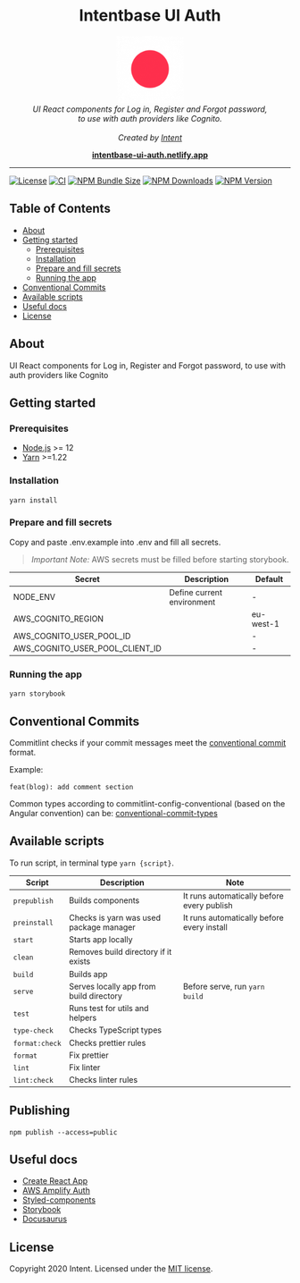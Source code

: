 <h1 align="center">Intentbase UI Auth</h1>

<p align="center">
  <a href="https://withintent.com">
    <img src="./docs/static/img/mobile-logo.png" alt="intent-logo" width="120px" height="120px"/>
  </a>
  <br>
  <i>UI React components for Log in, Register and Forgot password,
    <br> to use with auth providers like Cognito.</i>
  <br>
  <br>
  <i>Created by <a href="https://withintent.com/">Intent</a></i>
</p>

<p align="center">
  <a href="https://intentbase-ui-auth.netlify.app"><strong>intentbase-ui-auth.netlify.app</strong></a>
  <br>
</p>

<hr>

[![License](https://img.shields.io/badge/License-MIT-blue.svg)](LICENSE)
[![CI](https://github.com/dotintent/intentbase-ui-auth/workflows/Continuous%20Integration/badge.svg)](https://github.com/dotintent/intentbase-ui-auth/actions?query=workflow%3A%22Continuous+Integration%22)
[![NPM Bundle Size](https://img.shields.io/bundlephobia/minzip/@dotintent/intentbase-ui-auth)](https://www.npmjs.com/package/@dotintent/intentbase-ui-auth)
[![NPM Downloads](https://img.shields.io/npm/dm/@dotintent/intentbase-ui-auth)](https://www.npmjs.com/package/@dotintent/intentbase-ui-auth)
[![NPM Version](https://img.shields.io/npm/v/@dotintent/intentbase-ui-auth)](https://www.npmjs.com/package/@dotintent/intentbase-ui-auth)

## Table of Contents

- [About](#-about)
- [Getting started](#-getting-started)
  - [Prerequisites](#-prerequisites)
  - [Installation](#-installation)
  - [Prepare and fill secrets](#-prepare-and-fill-secrets)
  - [Running the app](#-running-the-app)
- [Conventional Commits](#-conventional-commits)
- [Available scripts](#-available-scripts)
- [Useful docs](#-useful-docs)
- [License](#-license)

## About

UI React components for Log in, Register and Forgot password, to use with auth providers like Cognito

## Getting started

### Prerequisites

- [Node.js](https://nodejs.org/en/) >= 12
- [Yarn](https://classic.yarnpkg.com/lang/en/) >=1.22

### Installation

```shell script
yarn install
```

### Prepare and fill secrets

Copy and paste .env.example into .env and fill all secrets.

> _Important Note:_ AWS secrets must be filled before starting storybook.

| Secret                          | Description                | Default   |
| ------------------------------- | -------------------------- | --------- |
| NODE_ENV                        | Define current environment | -         |
| AWS_COGNITO_REGION              |                            | eu-west-1 |
| AWS_COGNITO_USER_POOL_ID        |                            | -         |
| AWS_COGNITO_USER_POOL_CLIENT_ID |                            | -         |

### Running the app

```shell script
yarn storybook
```

## Conventional Commits

Commitlint checks if your commit messages meet the [conventional commit](https://www.conventionalcommits.org/en/v1.0.0/) format.

Example:

```git
feat(blog): add comment section
```

Common types according to commitlint-config-conventional (based on the Angular convention) can be:
[conventional-commit-types](https://github.com/commitizen/conventional-commit-types/blob/master/index.json)

## Available scripts

To run script, in terminal type `yarn {script}`.

| Script         | Description                             | Note                                       |
| -------------- | --------------------------------------- | ------------------------------------------ |
| `prepublish`   | Builds components                       | It runs automatically before every publish |
| `preinstall`   | Checks is yarn was used package manager | It runs automatically before every install |
| `start`        | Starts app locally                      |                                            |
| `clean`        | Removes build directory if it exists    |                                            |
| `build`        | Builds app                              |                                            |
| `serve`        | Serves locally app from build directory | Before serve, run `yarn build`             |
| `test`         | Runs test for utils and helpers         |                                            |
| `type-check`   | Checks TypeScript types                 |                                            |
| `format:check` | Checks prettier rules                   |                                            |
| `format`       | Fix prettier                            |                                            |
| `lint`         | Fix linter                              |                                            |
| `lint:check`   | Checks linter rules                     |                                            |

## Publishing

```shell script
npm publish --access=public
```

## Useful docs

- [Create React App](https://github.com/facebook/create-react-app)
- [AWS Amplify Auth](https://docs.amplify.aws/lib/auth/getting-started/q/platform/js)
- [Styled-components](https://styled-components.com/docs)
- [Storybook](https://storybook.js.org/docs/react/get-started/introduction)
- [Docusaurus](https://v2.docusaurus.io/docs/)

## License

Copyright 2020 Intent.
Licensed under the [MIT license](LICENSE).
